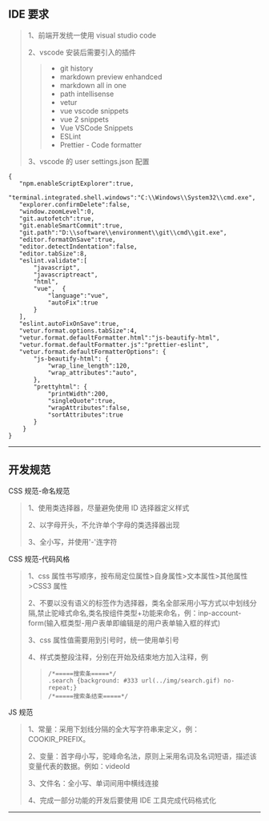 ## IDE 要求

> 1、前端开发统一使用 visual studio code
>
> 2、vscode 安装后需要引入的插件
>
> > - git history
> > - markdown preview enhandced
> > - markdown all in one
> > - path intellisense
> > - vetur
> > - vue vscode snippets
> > - vue 2 snippets
> > - Vue VSCode Snippets
> > - ESLint
> > - Prettier - Code formatter
>
> 3、vscode 的 user settings.json 配置

```
{
   "npm.enableScriptExplorer":true,
   "terminal.integrated.shell.windows":"C:\\Windows\\System32\\cmd.exe",
   "explorer.confirmDelete":false,
   "window.zoomLevel":0,
   "git.autofetch":true,
   "git.enableSmartCommit":true,
   "git.path":"D:\\software\\environment\\git\\cmd\\git.exe",
   "editor.formatOnSave":true,
   "editor.detectIndentation":false,
   "editor.tabSize":8,
   "eslint.validate":[
       "javascript",
       "javascriptreact",
       "html",
       "vue",  {
           "language":"vue",
           "autoFix":true
       }
   ],
   "eslint.autoFixOnSave":true,
   "vetur.format.options.tabSize":4,
   "vetur.format.defaultFormatter.html":"js-beautify-html",
   "vetur.format.defaultFormatter.js":"prettier-eslint",
   "vetur.format.defaultFormatterOptions": {
       "js-beautify-html": {
           "wrap_line_length":120,
           "wrap_attributes":"auto",
       },
       "prettyhtml": {
           "printWidth":200,
           "singleQuote":true,
           "wrapAttributes":false,
           "sortAttributes":true
       }
    }
}
```

---

## 开发规范

CSS 规范-命名规范

> 1、使用类选择器，尽量避免使用 ID 选择器定义样式
>
> 2、以字母开头，不允许单个字母的类选择器出现
>
> 3、全小写，并使用'-'连字符

CSS 规范-代码风格

> 1、css 属性书写顺序，按布局定位属性>自身属性>文本属性>其他属性>CSS3 属性
>
> 2、不要以没有语义的标签作为选择器，类名全部采用小写方式以中划线分隔,禁止驼峰式命名,类名按组件类型+功能来命名，例：inp-account-form(输入框类型-用户表单即编辑是的用户表单输入框的样式)
>
> 3、css 属性值需要用到引号时，统一使用单引号
>
> 4、样式类整段注释，分别在开始及结束地方加入注释，例
>
> > ```
> > /*=====搜索条=====*/
> > .search {background: #333 url(../img/search.gif) no-repeat;}
> > /*=====搜索条结束=====*/
> > ```

JS 规范

> 1、常量：采用下划线分隔的全大写字符串来定义，例：COOKIR_PREFIX。
>
> 2、变量：首字母小写，驼峰命名法，原则上采用名词及名词短语，描述该变量代表的数据。例如：videoId
>
> 3、文件名：全小写、单词间用中横线连接
>
> 4、完成一部分功能的开发后要使用 IDE 工具完成代码格式化

---
